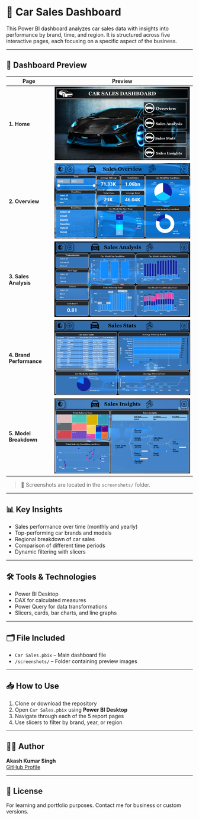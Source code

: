 # 🚗 Car Sales Dashboard

This Power BI dashboard analyzes car sales data with insights into performance by brand, time, and region. It is structured across five interactive pages, each focusing on a specific aspect of the business.

---

## 📌 Dashboard Preview

| Page | Preview |
|------|---------|
| **1. Home**         | ![Overview](screenshots/page1-overview.png)       |
| **2. Overview**   | ![Monthly Trends](screenshots/page2-trends.png)   |
| **3. Sales Analysis**  | ![Region](screenshots/page3-region.png)           |
| **4. Brand Performance**| ![Brand](screenshots/page4-brand.png)             |
| **5. Model Breakdown**  | ![Model](screenshots/page5-model.png)             |

> 📝 Screenshots are located in the `screenshots/` folder.

---

## 📊 Key Insights

- Sales performance over time (monthly and yearly)
- Top-performing car brands and models
- Regional breakdown of car sales
- Comparison of different time periods
- Dynamic filtering with slicers

---

## 🛠️ Tools & Technologies

- Power BI Desktop  
- DAX for calculated measures  
- Power Query for data transformations  
- Slicers, cards, bar charts, and line graphs

---

## 🗂️ File Included

- `Car Sales.pbix` – Main dashboard file
- `/screenshots/` – Folder containing preview images

---

## 📥 How to Use

1. Clone or download the repository
2. Open `Car Sales.pbix` using **Power BI Desktop**
3. Navigate through each of the 5 report pages
4. Use slicers to filter by brand, year, or region

---

## 🙋‍♂️ Author

**Akash Kumar Singh**  
[GitHub Profile](https://github.com/akash4410singh)

---

## 📜 License

For learning and portfolio purposes. Contact me for business or custom versions.

